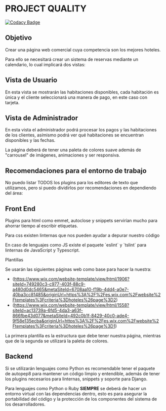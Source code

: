 # PROJECT QUALITY
[![Codacy Badge](https://api.codacy.com/project/badge/Grade/00adae03eb844883b994ff8dc48845f4)](https://www.codacy.com?utm_source=github.com&amp;utm_medium=referral&amp;utm_content=VentGrey/hotel-meson&amp;utm_campaign=Badge_Grade)

## Objetivo

Crear una página web comercial cuya competencia son los mejores hoteles.

Para ello se necesitará crear un sistema de reservas mediante un
calendario, lo cual implicará dos vistas:

## Vista de Usuario

En esta vista se mostrarán las habitaciones disponibles, cada habitación
es única y el cliente seleccionará una manera de pago, en este caso con
tarjeta.

## Vista de Administrador

En esta vista el administrador podrá procesar los pagos y las
habitaciones de los clientes, asímismo podrá ver qué habitaciones se
encuentran disponibles y las fechas.

La página deberá de tener una paleta de colores suave además de
"carrousel" de imágenes, animaciones y ser responsiva.

## Recomendaciones para el entorno de trabajo

No puedo listar TODOS los plugins para los editores de texto que
utilizamos, pero si puedo dividirlos por recomendaciones en dependiendo
del área:

## Front End

Plugins para html como emmet, autoclose y snippets servirían mucho para
ahorrar tiempo al escribir etiquetas.

Para css existen linternas que nos pueden ayudar a depurar nuestro
código

En caso de lenguajes como JS existe el paquete \`eslint\` y \`tslint\`
para linternas de JavaScript y Typescript.

Plantillas

Se usarán las siguientes páginas web como base para hacer la nuestra:

- (<https://www.wix.com/website-template/view/html/1906?siteId=749280c3-c977-403f-88c9-a480d0dc5465&metaSiteId=6708aa10-f19b-4dd4-a0e7-40ba3cc81485&originUrl=https%3A%2F%2Fes.wix.com%2Fwebsite%2Ftemplates%3Fcriteria%3Dhoteles%26page%3D2>)
- (<https://www.wix.com/website-template/view/html/1558?siteId=ac13739a-6fd5-4da3-a63f-866fbe43d077&metaSiteId=492c0b1f-8429-40c0-ade4-9f58e135ecba&originUrl=https%3A%2F%2Fes.wix.com%2Fwebsite%2Ftemplates%3Fcriteria%3Dhoteles%26page%3D1>)

La primera plantilla es la estructura que debe tener nuestra página,
mientras que de la segunda se utilizará la paleta de colores.

## Backend

Si se utilizarán lenguajes como Python es recomendable tener el paquete
de autopep8 para mantener un código limpio y entendible, además de tener
los plugins necesarios para linternas, snippets y soporte para Django.

Para lenguajes como Python o Ruby **SIEMPRE** se deberá de hacer un
entorno virtual con las dependencias dentro, esto es para asegurar la
portabilidad del código y la protección de los componentes del sistema
de los desarrolladores.
